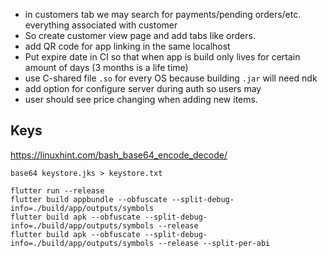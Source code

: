 - in customers tab we may search for payments/pending orders/etc. everything associated with
  customer
- So create customer view page and add tabs like orders.
- add QR code for app linking in the same localhost
- Put expire date in CI so that when app is build only lives for certain amount of days (3 months is
  a life time)
- use C-shared file `.so` for every OS because building `.jar` will need ndk
- add option for configure server during auth so users may
- user should see price changing when adding new items.

## Keys

https://linuxhint.com/bash_base64_encode_decode/

```aidl
base64 keystore.jks > keystore.txt
```

```aidl
flutter run --release
flutter build appbundle --obfuscate --split-debug-info=./build/app/outputs/symbols
flutter build apk --obfuscate --split-debug-info=./build/app/outputs/symbols --release
flutter build apk --obfuscate --split-debug-info=./build/app/outputs/symbols --release --split-per-abi
```